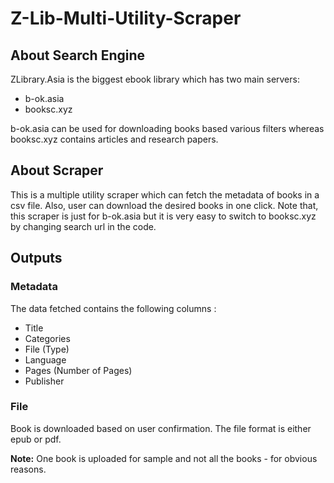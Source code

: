 # Z-Lib-Multi-Utility-Scraper

## About Search Engine

ZLibrary.Asia is the biggest ebook library which has two main servers:
- b-ok.asia
- booksc.xyz

b-ok.asia can be used for downloading books based various filters whereas booksc.xyz contains articles and research papers.

## About Scraper

This is a multiple utility scraper which can fetch the metadata of books in a csv file. Also, user can download the desired books in one click.
Note that, this scraper is just for b-ok.asia but it is very easy to switch to booksc.xyz by changing search url in the code.

## Outputs

### Metadata

The data fetched contains the following columns :
- Title
- Categories
- File (Type)
- Language
- Pages (Number of Pages)
- Publisher

### File

Book is downloaded based on user confirmation. The file format is either epub or pdf.

**Note:** One book is uploaded for sample and not all the books - for obvious reasons.
